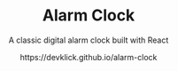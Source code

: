 <h1 align="center">
    Alarm Clock
</h1>

<p align="center">
    A classic digital alarm clock built with React
</p>

<p align="center">
    https://devklick.github.io/alarm-clock
</p>

<br/>
